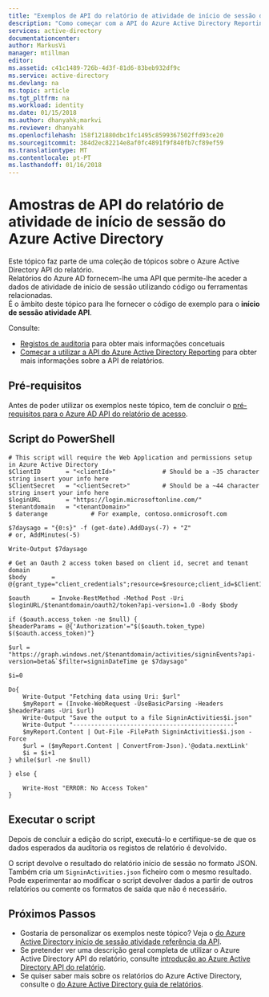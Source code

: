 ```yaml
---
title: "Exemplos de API do relatório de atividade de início de sessão do Active Directory do Azure | Microsoft Docs"
description: "Como começar com a API do Azure Active Directory Reporting Services"
services: active-directory
documentationcenter: 
author: MarkusVi
manager: mtillman
editor: 
ms.assetid: c41c1489-726b-4d3f-81d6-83beb932df9c
ms.service: active-directory
ms.devlang: na
ms.topic: article
ms.tgt_pltfrm: na
ms.workload: identity
ms.date: 01/15/2018
ms.author: dhanyahk;markvi
ms.reviewer: dhanyahk
ms.openlocfilehash: 158f121880dbc1fc1495c8599367502ffd93ce20
ms.sourcegitcommit: 384d2ec82214e8af0fc4891f9f840fb7cf89ef59
ms.translationtype: MT
ms.contentlocale: pt-PT
ms.lasthandoff: 01/16/2018
---
```

# <a name="azure-active-directory-sign-in-activity-report-api-samples"></a>Amostras de API do relatório de atividade de início de sessão do Azure Active Directory
Este tópico faz parte de uma coleção de tópicos sobre o Azure Active Directory API do relatório.  
Relatórios do Azure AD fornecem-lhe uma API que permite-lhe aceder a dados de atividade de início de sessão utilizando código ou ferramentas relacionadas.  
É o âmbito deste tópico para lhe fornecer o código de exemplo para o **início de sessão atividade API**.

Consulte:

* [Registos de auditoria](active-directory-reporting-azure-portal.md#activity-reports) para obter mais informações concetuais
* [Começar a utilizar a API do Azure Active Directory Reporting](active-directory-reporting-api-getting-started.md) para obter mais informações sobre a API de relatórios.


## <a name="prerequisites"></a>Pré-requisitos
Antes de poder utilizar os exemplos neste tópico, tem de concluir o [pré-requisitos para o Azure AD API do relatório de acesso](active-directory-reporting-api-prerequisites.md).  

## <a name="powershell-script"></a>Script do PowerShell
    # This script will require the Web Application and permissions setup in Azure Active Directory
    $ClientID       = "<clientId>"             # Should be a ~35 character string insert your info here
    $ClientSecret   = "<clientSecret>"         # Should be a ~44 character string insert your info here
    $loginURL       = "https://login.microsoftonline.com/"
    $tenantdomain   = "<tenantDomain>"
    $ daterange            # For example, contoso.onmicrosoft.com

    $7daysago = "{0:s}" -f (get-date).AddDays(-7) + "Z"
    # or, AddMinutes(-5)

    Write-Output $7daysago

    # Get an Oauth 2 access token based on client id, secret and tenant domain
    $body       = @{grant_type="client_credentials";resource=$resource;client_id=$ClientID;client_secret=$ClientSecret}

    $oauth      = Invoke-RestMethod -Method Post -Uri $loginURL/$tenantdomain/oauth2/token?api-version=1.0 -Body $body

    if ($oauth.access_token -ne $null) {
    $headerParams = @{'Authorization'="$($oauth.token_type) $($oauth.access_token)"}

    $url = "https://graph.windows.net/$tenantdomain/activities/signinEvents?api-version=beta&`$filter=signinDateTime ge $7daysago"

    $i=0

    Do{
        Write-Output "Fetching data using Uri: $url"
        $myReport = (Invoke-WebRequest -UseBasicParsing -Headers $headerParams -Uri $url)
        Write-Output "Save the output to a file SigninActivities$i.json"
        Write-Output "---------------------------------------------"
        $myReport.Content | Out-File -FilePath SigninActivities$i.json -Force
        $url = ($myReport.Content | ConvertFrom-Json).'@odata.nextLink'
        $i = $i+1
    } while($url -ne $null)

    } else {

        Write-Host "ERROR: No Access Token"
    }




## <a name="executing-the-script"></a>Executar o script
Depois de concluir a edição do script, executá-lo e certifique-se de que os dados esperados da auditoria os registos de relatório é devolvido.

O script devolve o resultado do relatório início de sessão no formato JSON. Também cria um `SigninActivities.json` ficheiro com o mesmo resultado. Pode experimentar ao modificar o script devolver dados a partir de outros relatórios ou comente os formatos de saída que não é necessário.

## <a name="next-steps"></a>Próximos Passos
* Gostaria de personalizar os exemplos neste tópico? Veja o [do Azure Active Directory início de sessão atividade referência da API](active-directory-reporting-api-sign-in-activity-reference.md). 
* Se pretender ver uma descrição geral completa de utilizar o Azure Active Directory API do relatório, consulte [introdução ao Azure Active Directory API do relatório](active-directory-reporting-api-getting-started.md).
* Se quiser saber mais sobre os relatórios do Azure Active Directory, consulte o [do Azure Active Directory guia de relatórios](active-directory-reporting-guide.md).  

